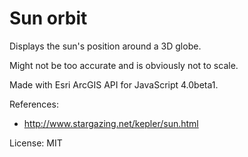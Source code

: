 # Sun orbit

Displays the sun's position around a 3D globe. 

Might not be too accurate and is obviously not to scale.

Made with Esri ArcGIS API for JavaScript 4.0beta1.

References:
* http://www.stargazing.net/kepler/sun.html

License: MIT